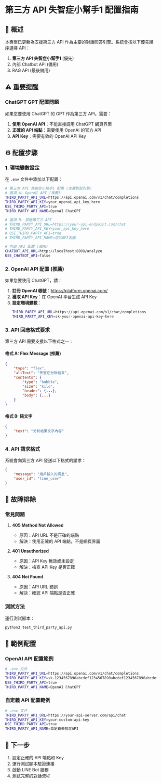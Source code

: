 # 第三方 API 失智症小幫手1 配置指南

## 🎯 概述

本專案已更新為支援第三方 API 作為主要的對話回答引擎。系統會按以下優先順序選擇 API：

1. **第三方 API 失智症小幫手1** (優先)
2. 內部 Chatbot API (備用)
3. RAG API (最後備用)

## ⚠️ 重要提醒

### ChatGPT GPT 配置問題
如果您要使用 ChatGPT 的 GPT 作為第三方 API，需要：

1. **使用 OpenAI API**：不能直接調用 ChatGPT 網頁界面
2. **正確的 API 端點**：需要使用 OpenAI 的官方 API
3. **API Key**：需要有效的 OpenAI API Key

## ⚙️ 配置步驟

### 1. 環境變數設定

在 `.env` 文件中添加以下配置：

```bash
# 第三方 API 失智症小幫手1 配置 (主要對話引擎)
# 選項 A: OpenAI API (推薦)
THIRD_PARTY_API_URL=https://api.openai.com/v1/chat/completions
THIRD_PARTY_API_KEY=your_openai_api_key_here
USE_THIRD_PARTY_API=true
THIRD_PARTY_API_NAME=OpenAI ChatGPT

# 選項 B: 其他第三方 API
# THIRD_PARTY_API_URL=https://your-api-endpoint.com/chat
# THIRD_PARTY_API_KEY=your_api_key_here
# USE_THIRD_PARTY_API=true
# THIRD_PARTY_API_NAME=您的API名稱

# 內部 API 配置 (備用)
CHATBOT_API_URL=http://localhost:8008/analyze
USE_CHATBOT_API=false
```

### 2. OpenAI API 配置 (推薦)

如果您要使用 ChatGPT，請：

1. **註冊 OpenAI 帳號**：https://platform.openai.com/
2. **獲取 API Key**：在 OpenAI 平台生成 API Key
3. **設定環境變數**：
   ```bash
   THIRD_PARTY_API_URL=https://api.openai.com/v1/chat/completions
   THIRD_PARTY_API_KEY=sk-your-openai-api-key-here
   ```

### 3. API 回應格式要求

第三方 API 需要支援以下格式之一：

#### 格式 A: Flex Message (推薦)
```json
{
    "type": "flex",
    "altText": "失智症分析結果",
    "contents": {
        "type": "bubble",
        "size": "kilo",
        "header": {...},
        "body": {...}
    }
}
```

#### 格式 B: 純文字
```json
{
    "text": "分析結果文字內容"
}
```

### 4. API 請求格式

系統會向第三方 API 發送以下格式的請求：

```json
{
    "message": "用戶輸入的訊息",
    "user_id": "line_user"
}
```

## 🔧 故障排除

### 常見問題

1. **405 Method Not Allowed**
   - 原因：API URL 不是正確的端點
   - 解決：使用正確的 API 端點，不是網頁界面

2. **401 Unauthorized**
   - 原因：API Key 無效或未設定
   - 解決：檢查 API Key 是否正確

3. **404 Not Found**
   - 原因：API URL 錯誤
   - 解決：確認 API 端點是否正確

### 測試方法

運行測試腳本：
```bash
python3 test_third_party_api.py
```

## 📝 範例配置

### OpenAI API 配置範例
```bash
# .env 文件
THIRD_PARTY_API_URL=https://api.openai.com/v1/chat/completions
THIRD_PARTY_API_KEY=sk-1234567890abcdef1234567890abcdef1234567890abcdef
USE_THIRD_PARTY_API=true
THIRD_PARTY_API_NAME=OpenAI ChatGPT
```

### 自定義 API 配置範例
```bash
# .env 文件
THIRD_PARTY_API_URL=https://your-api-server.com/api/chat
THIRD_PARTY_API_KEY=your-custom-api-key
USE_THIRD_PARTY_API=true
THIRD_PARTY_API_NAME=自定義失智症API
```

## 🚀 下一步

1. 設定正確的 API 端點和 Key
2. 運行測試腳本驗證連接
3. 啟動 LINE Bot 服務
4. 測試完整的對話流程 
